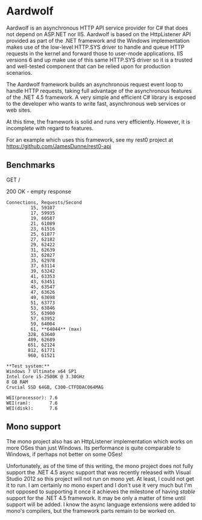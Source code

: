 Aardwolf
========

Aardwolf is an asynchronous HTTP API service provider for C# that does not depend on ASP.NET nor
IIS. Aardwolf is based on the HttpListener API provided as part of the .NET framework and the Windows implementation
makes use of the low-level HTTP.SYS driver to handle and queue HTTP requests in the kernel and forward those to
user-mode applications. IIS versions 6 and up make use of this same HTTP.SYS driver so it is a trusted and well-tested
component that can be relied upon for production scenarios.

The Aardwolf framework builds an asynchronous request event loop to handle HTTP requests, taking full advantage of the
asynchronous features of the .NET 4.5 framework. A very simple and efficient C# library is exposed to the developer
who wants to write fast, asynchronous web services or web sites.

At this time, the framework is solid and runs very efficiently. However, it is incomplete with regard to features.

For an example which uses this framework, see my rest0 project at https://github.com/JamesDunne/rest0-api

Benchmarks
----------

GET /

200 OK - empty response

```
Connections, Requests/Second
         15, 59107
         17, 59935
         19, 60587
         21, 61089
         23, 61516
         25, 61877
         27, 62182
         29, 62422
         31, 62639
         33, 62827
         35, 62978
         37, 63114
         39, 63242
         41, 63353
         43, 63451
         45, 63547
         47, 63626
         49, 63698
         51, 63773
         53, 63846
         55, 63900
         57, 63952
         59, 64004
         61, **64044** (max)
        328, 63640
        489, 62689
        651, 62124
        812, 61771
        960, 61521
```

```
**Test system:**
Windows 7 Ultimate x64 SP1
Intel Core i5-2500K @ 3.30GHz
8 GB RAM
Crucial SSD 64GB, C300-CTFDDAC064MAG

WEI(processor): 7.6
WEI(ram):       7.6
WEI(disk):      7.6
```

Mono support
------------

The mono project also has an HttpListener implementation which works on more OSes than just Windows. Its performance
is quite comparable to Windows, if perhaps not better on some OSes!

Unfortunately, as of the time of this writing, the mono project does not fully support the .NET 4.5 async support
that was recently released with Visual Studio 2012 so this project will not run on mono yet. At least, I could not
get it to run. I am certainly no mono expert and I don't use it very much but I'm not opposed to supporting it
once it achieves the milestone of having *stable* support for the .NET 4.5 framework. It may be only a matter
of time until support will be added. I know the async language extensions were added to mono's compilers, but the
framework parts remain to be worked on.
